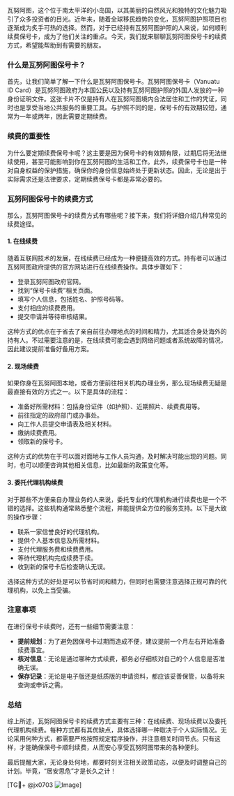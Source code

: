 瓦努阿图，这个位于南太平洋的小岛国，以其美丽的自然风光和独特的文化魅力吸引了众多投资者的目光。近年来，随着全球移民趋势的变化，瓦努阿图护照项目也逐渐成为炙手可热的选择。然而，对于已经持有瓦努阿图护照的人来说，如何顺利续费保号卡，成为了他们关注的重点。今天，我们就来聊聊瓦努阿图保号卡的续费方式，希望能帮助到有需要的朋友。

### 什么是瓦努阿图保号卡？

首先，让我们简单了解一下什么是瓦努阿图保号卡。瓦努阿图保号卡（Vanuatu ID Card）是瓦努阿图政府为本国公民以及持有瓦努阿图护照的外国人发放的一种身份证明文件。这张卡片不仅是持有人在瓦努阿图境内合法居住和工作的凭证，同时也是享受当地公共服务的重要工具。与护照不同的是，保号卡的有效期较短，通常为一年或两年，因此需要定期续费。

### 续费的重要性

为什么要定期续费保号卡呢？这主要是因为保号卡的有效期有限，过期后将无法继续使用，甚至可能影响到你在瓦努阿图的生活和工作。此外，续费保号卡也是一种对自身权益的保护措施，确保你的身份信息始终处于更新状态。因此，无论是出于实际需求还是法律要求，定期续费保号卡都是非常必要的。

### 瓦努阿图保号卡的续费方式

那么，瓦努阿图保号卡的续费方式有哪些呢？接下来，我们将详细介绍几种常见的续费途径。

#### 1. 在线续费

随着互联网技术的发展，在线续费已经成为一种便捷高效的方式。持有者可以通过瓦努阿图政府提供的官方网站进行在线续费操作。具体步骤如下：

- 登录瓦努阿图政府官网。
- 找到“保号卡续费”相关页面。
- 填写个人信息，包括姓名、护照号码等。
- 支付相应的续费费用。
- 提交申请并等待审核结果。

这种方式的优点在于省去了亲自前往办理地点的时间和精力，尤其适合身处海外的持有人。不过需要注意的是，在线续费可能会遇到网络问题或者系统故障的情况，因此建议提前准备好备用方案。

#### 2. 现场续费

如果你身在瓦努阿图本地，或者方便前往相关机构办理业务，那么现场续费无疑是最直接有效的方式之一。以下是具体的流程：

- 准备好所需材料：包括身份证件（如护照）、近期照片、续费费用等。
- 前往指定的政府部门或办事处。
- 向工作人员提交申请表及相关材料。
- 缴纳续费费用。
- 领取新的保号卡。

这种方式的优势在于可以面对面地与工作人员沟通，及时解决可能出现的问题。同时，也可以顺便咨询其他相关信息，比如最新的政策变化等。

#### 3. 委托代理机构续费

对于那些不方便亲自办理业务的人来说，委托专业的代理机构进行续费也是一个不错的选择。这些机构通常熟悉整个流程，并能提供全方位的服务支持。以下是大致的操作步骤：

- 联系一家信誉良好的代理机构。
- 提供个人基本信息及所需材料。
- 支付代理服务费和续费费用。
- 等待代理机构完成续费手续。
- 收到新的保号卡后检查确认无误。

选择这种方式的好处是可以节省时间和精力，但同时也需要注意选择正规可靠的代理机构，以免上当受骗。

### 注意事项

在进行保号卡续费时，还有一些细节需要注意：

- **提前规划**：为了避免因保号卡过期而造成不便，建议提前一个月左右开始准备续费事宜。
- **核对信息**：无论是通过哪种方式续费，都务必仔细核对自己的个人信息是否准确无误。
- **保存记录**：无论是电子版还是纸质版的申请资料，都应该妥善保管，以备将来查询或申诉之需。

### 总结

综上所述，瓦努阿图保号卡的续费方式主要有三种：在线续费、现场续费以及委托代理机构续费。每种方式都有其优缺点，具体选择哪一种取决于个人实际情况。无论采用何种方式，都需要严格按照规定程序操作，并注意相关时间节点。只有这样，才能确保保号卡顺利续费，从而安心享受瓦努阿图带来的各种便利。

最后提醒大家，无论身处何地，都要时刻关注相关政策动态，以便及时调整自己的计划。毕竟，“居安思危”才是长久之计！

[TG💪+ @jx0703 ![Image](https://github.com/user-attachments/assets/dbca1d08-cadb-493c-b0ec-ad6f7a83f270)]